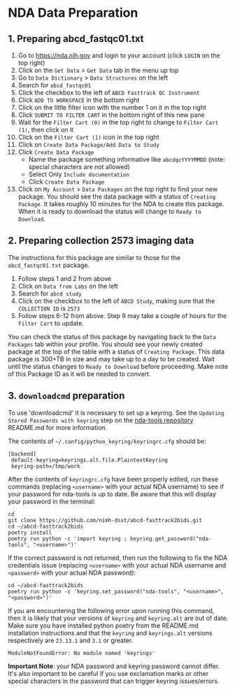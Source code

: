 # NDA Data Preparation

## 1. Preparing abcd_fastqc01.txt

1. Go to https://nda.nih.gov and login to your account (click `LOGIN` on the top right)
1. Click on the `Get Data` > `Get Data` tab in the menu up top
1. Go to `Data Dictionary` > `Data Structures` on the left
1. Search for `abcd_fastqc01`
1. Click the checkbox to the left of `ABCD Fasttrack QC Instrument`
1. Click `ADD TO WORKSPACE` in the bottom right
1. Click on the little filter icon with the number 1 on it in the top right
1. Click `SUBMIT TO FILTER CART` in the bottom right of this new pane
1. Wait for the `Filter Cart (0)` in the top right to change to `Filter Cart (1)`, then click on it
1. Click on the `Filter Cart (1)` icon in the top right
1. Click on `Create Data Package/Add Data to Study`
1. Click `Create Data Package`
    - Name the package something informative like `abcdqcYYYYMMDD` (note: special characters are not allowed)
    - Select Only `Include documentation`
    - Click `Create Data Package`
1. Click on `My Account` > `Data Packages` on the top right to find your new package. You should see the data package with a status of `Creating Package`. It takes roughly 10 minutes for the NDA to create this package. When it is ready to download the status will change to `Ready to Download`.

## 2. Preparing collection 2573 imaging data

The instructions for this package are similar to those for the `abcd_fastqc01.txt` package.

1. Follow steps 1 and 2 from above
1. Click on `Data from Labs` on the left
1. Search for `abcd study`
1. Click on the checkbox to the left of `ABCD Study`, making sure that the `COLLECTION ID` is `2573`
1. Follow steps 6-12 from above. Step 9 may take a couple of hours for the `Filter Cart` to update.

You can check the status of this package by navigating back to the `Data Packages` tab within your profile. You should see your newly created package at the top of the table with a status of `Creating Package`. This data package is 300+TB in size and may take up to a day to be created. Wait until the status changes to `Ready to Download` before proceeding. Make note of this Package ID as it will be needed to convert.

## 3. `downloadcmd` preparation

To use 'downloadcmd' it is necessary to set up a keyring. See the `Updating Stored Passwords with keyring` step on the [nda-tools repository](https://github.com/NDAR/nda-tools) README.md for more information.

The contents of `~/.config/python_keyring/keyringrc.cfg` should be:

```shell
[backend]
 default-keyring=keyrings.alt.file.PlaintextKeyring
 keyring-path=/tmp/work
```

After the contents of `keyringrc.cfg` have been properly edited, run these commands (replacing `<username>` with your actual NDA username) to see if your password for nda-tools is up to date. Be aware that this will display your password in the terminal:

```shell
cd
git clone https://github.com/nimh-dsst/abcd-fasttrack2bids.git
cd ~/abcd-fasttrack2bids
poetry install
poetry run python -c 'import keyring ; keyring.get_password("nda-tools", "<username>")'
```

If the correct password is not returned, then run the following to fix the NDA credentials issue (replacing `<username>` with your actual NDA username and `<password>` with your actual NDA password):

```shell
cd ~/abcd-fasttrack2bids
poetry run python -c 'keyring.set_password("nda-tools", "<username>", "<password>")'
```

If you are encountering the following error upon running this command, then it is likely that your versions of `keyring` and `keyring.alt` are out of date. Make sure you have installed python poetry from the README.md installation instructions and that the `keyring` and `keyrings.alt` versions respectively are `23.13.1` and `3.1` or greater.

`ModuleNotFoundError: No module named 'keyrings'`

**Important Note**: your NDA password and keyring password cannot differ. It's also important to be careful if you use exclamation marks or other special characters in the password that can trigger keyring issues/errors.
